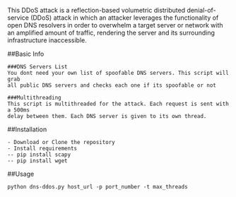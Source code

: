 This DDoS attack is a reflection-based volumetric distributed denial-of-service (DDoS) attack in
which an attacker leverages the functionality of open DNS resolvers in order to overwhelm a 
target server or network with an amplified amount of traffic, rendering the server and its 
surrounding infrastructure inaccessible.

##Basic Info
```
###DNS Servers List
You dont need your own list of spoofable DNS servers. This script will grab 
all public DNS servers and checks each one if its spoofable or not

###Multithreading
This script is multithreaded for the attack. Each request is sent with a 500ms
delay between them. Each DNS server is given to its own thread.
```


##Installation
```
- Download or Clone the repository
- Install requirements
-- pip install scapy
-- pip install wget
```


##Usage
```
python dns-ddos.py host_url -p port_number -t max_threads
```
